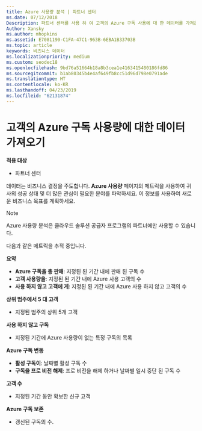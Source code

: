 ```yaml
---
title: Azure 사용량 분석 | 파트너 센터
ms.date: 07/12/2018
Description: 파트너 센터를 사용 하 여 고객의 Azure 구독 사용에 대 한 데이터를 가져옵니다.
Author: Xansky
ms.author: mhopkins
ms.assetid: E7081190-C1FA-47C1-963B-6EBA1B33703B
ms.topic: article
keywords: 비즈니스 데이터
ms.localizationpriority: medium
ms.custom: seodec18
ms.openlocfilehash: 9bd76a51664b18a8b3cea1e4163415480186fd86
ms.sourcegitcommit: b1ab80345b4e4af649fb8cc51d96d798e0791ade
ms.translationtype: HT
ms.contentlocale: ko-KR
ms.lasthandoff: 04/23/2019
ms.locfileid: "62131874"
---
```

# <a name="get-data-about-the-usage-of-your-customers-azure-subscriptions"></a>고객의 Azure 구독 사용량에 대한 데이터 가져오기 

**적용 대상**
- 파트너 센터

데이터는 비즈니스 결정을 주도합니다. **Azure 사용량** 페이지의 메트릭을 사용하여 귀사의 성공 상태 및 더 많은 관심이 필요한 분야를 파악하세요. 이 정보를 사용하여 새로운 비즈니스 목표를 계획하세요.

> [!NOTE]
> Azure 사용량 분석은 클라우드 솔루션 공급자 프로그램의 파트너에만 사용할 수 있습니다.

다음과 같은 메트릭을 추적 중입니다.

**요약**  
 - **Azure 구독을 총 판매**: 지정된 된 기간 내에 판매 된 구독 수  
 - **고객 사용량을**: 지정된 된 기간 내에 Azure 사용 고객의 수  
 - **사용 하지 않고 고객에 게**: 지정된 된 기간 내에 Azure 사용 하지 않고 고객의 수  

**상위 범주에서 5 대 고객**  
 -  지정된 범주의 상위 5개 고객  

**사용 하지 않고 구독**  
 -  지정된 기간에 Azure 사용량이 없는 특정 구독의 목록  

**Azure 구독 변동**  
 - **활성 구독이**: 날짜별 활성 구독 수  
 - **구독을 프로 비전 해제**: 프로 비전을 해제 하거나 날짜별 일시 중단 된 구독 수  

**고객 수**
 - 지정된 기간 동안 확보한 신규 고객  

**Azure 구독 보존**  
 - 갱신된 구독의 수.   
  